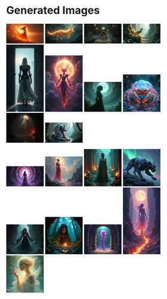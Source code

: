 # Generated Images



<img src="2025_08_01_01.png" width="100"/> <img src="2025_08_01_02.png" width="100"/> <img src="2025_08_01_03.png" width="100"/> <img src="2025_08_01_04.png" width="100"/> <img src="2025_08_01_05.png" width="100"/> <img src="2025_08_01_06.png" width="100"/> <img src="2025_08_01_07.png" width="100"/> <img src="2025_08_01_08.png" width="100"/> <img src="2025_08_01_09.png" width="100"/> <img src="2025_08_01_10.png" width="100"/>

<img src="2025_08_01_11.png" width="100"/> <img src="2025_08_01_12.png" width="100"/> <img src="2025_08_01_13.png" width="100"/> <img src="2025_08_01_14.png" width="100"/> <img src="2025_08_01_15.png" width="100"/> <img src="2025_08_01_16.png" width="100"/> <img src="2025_08_01_17.png" width="100"/> <img src="2025_08_01_18.png" width="100"/> <img src="2025_08_01_19.png" width="100"/>